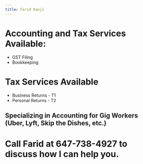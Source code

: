 ```yaml
---
title: Farid Kanji
---
```


# Accounting and Tax Services Available:
-  GST Filing
-  Bookkeeping

# Tax Services Available
-  Business Returns - T1
-  Personal Returns - T2

## Specializing in Accounting for Gig Workers (Uber, Lyft, Skip the Dishes, etc.)

# Call Farid at 647-738-4927 to discuss how I can help you.
